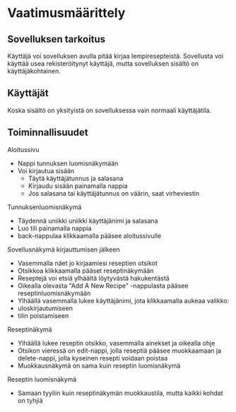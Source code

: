# Vaatimusmäärittely

## Sovelluksen tarkoitus

Käyttäjä voi sovelluksen avulla pitää kirjaa lempiresepteistä. 
Sovellusta voi käyttää usea rekisteröitynyt käyttäjä, 
mutta sovelluksen sisältö on käyttäjäkohtainen.

## Käyttäjät

Koska sisältö on yksityistä on sovelluksessa vain normaali käyttäjätila.

## Toiminnallisuudet

Aloitussivu

- Nappi tunnuksen luomisnäkymään
- Voi kirjautua sisään
  - Täytä käyttäjätunnus ja salasana
  - Kirjaudu sisään painamalla nappia
  - Jos salasana tai käyttäjätunnus on väärin, saat virheviestin

Tunnuksenluomisnäkymä

- Täydennä uniikki uniikki käyttäjänimi ja salasana
- Luo tili painamalla nappia
- back-nappulaa klikkaamalla pääsee aloitussivulle

Sovellusnäkymä kirjauttumisen jälkeen

- Vasemmalla näet jo kirjaamiesi reseptien otsikot
- Otsikkoa klikkaamalla pääset reseptinäkymään
- Reseptejä voi etsiä ylhäältä löytyvästä hakukentästä
- Oikealla olevasta "Add A New Recipe" -nappulasta pääsee reseptinluomisnäkymään
- Ylhäällä vasemmalla lukee käyttäjänimi, jota klikkaamalla aukeaa valikko:
 - uloskirjautumiseen
 - tilin poistamiseen

Reseptinäkymä

- Ylhäällä lukee reseptin otsikko, vasemmalla ainekset ja oikealla ohje
- Otsikon vieressä on edit-nappi, jolla reseptiä pääsee muokkaamaan ja delete-nappi, jolla kyseinen resepti voidaan poistaa
- Muokkausnäkymä on sama kuin reseptin luomisnäkymä

Reseptin luomisnäkymä

- Samaan tyyliin kuin reseptinäkymän muokkaustila, mutta kaikki kohdat on tyhjiä
